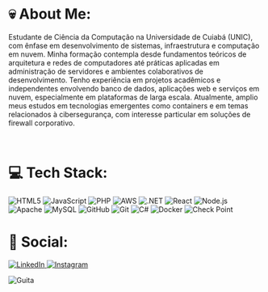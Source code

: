 # 💀 About Me:
<!--![](https://github-readme-stats.vercel.app/api?username=duarteHiago&theme=tokyonight&hide_border=true&include_all_commits=true&count_private=false)
-->
   Estudante de Ciência da Computação na Universidade de Cuiabá (UNIC), com ênfase em desenvolvimento de sistemas, infraestrutura e computação em nuvem. Minha formação contempla desde fundamentos teóricos de arquitetura e redes de computadores até práticas aplicadas em administração de servidores e ambientes colaborativos de desenvolvimento. Tenho experiência em projetos acadêmicos e independentes envolvendo banco de dados, aplicações web e serviços em nuvem, especialmente em plataformas de larga escala. Atualmente, amplio meus estudos em tecnologias emergentes como containers e em temas relacionados à cibersegurança, com interesse particular em soluções de firewall corporativo.

<br/>

# 💻 Tech Stack:
<p align="left">
  <img src="https://img.shields.io/badge/html5-000000?style=for-the-badge&logo=html5&logoColor=white" alt="HTML5"/>
  <img src="https://img.shields.io/badge/javascript-000000?style=for-the-badge&logo=javascript&logoColor=white" alt="JavaScript"/>
  <img src="https://img.shields.io/badge/php-000000?style=for-the-badge&logo=php&logoColor=white" alt="PHP"/>
  <img src="https://img.shields.io/badge/AWS-000000?style=for-the-badge&logo=amazon-aws&logoColor=white" alt="AWS"/>
  <img src="https://img.shields.io/badge/.NET-000000?style=for-the-badge&logo=dotnet&logoColor=white" alt=".NET"/>
  <img src="https://img.shields.io/badge/react-000000?style=for-the-badge&logo=react&logoColor=white" alt="React"/>
  <img src="https://img.shields.io/badge/node.js-000000?style=for-the-badge&logo=nodedotjs&logoColor=white" alt="Node.js"/>
  <img src="https://img.shields.io/badge/apache-000000?style=for-the-badge&logo=apache&logoColor=white" alt="Apache"/>
  <img src="https://img.shields.io/badge/mysql-000000?style=for-the-badge&logo=mysql&logoColor=white" alt="MySQL"/>
  <img src="https://img.shields.io/badge/github-000000?style=for-the-badge&logo=github&logoColor=white" alt="GitHub"/>
  <img src="https://img.shields.io/badge/git-000000?style=for-the-badge&logo=git&logoColor=white" alt="Git"/>
  <img src="https://img.shields.io/badge/C%23-000000?style=for-the-badge&logo=c-sharp&logoColor=white" alt="C#"/>
<img src="https://img.shields.io/badge/Docker-2496ED?style=for-the-badge&logo=docker&logoColor=white" alt="Docker"/>
<img src="https://img.shields.io/badge/Check%20Point-FF0000?style=for-the-badge&logoColor=white" alt="Check Point"/>


</p>

# 💬 Social:
<p align="left">
  <a href="https://www.linkedin.com/in/hiago-duarte-8bb1ab1b0/" target="_blank">
    <img src="https://img.shields.io/badge/LinkedIn-000000?style=for-the-badge&logo=linkedin&logoColor=white" alt="LinkedIn"/>
  </a>
  <a href="https://www.instagram.com/n.society_/?next=%2F" target="_blank">
    <img src
="https://img.shields.io/badge/Instagram-000000?style=for-the-badge&logo=instagram&logoColor=white" alt="Instagram"/>
  </a>
</p>

 
![Guita](https://media1.giphy.com/media/v1.Y2lkPTc5MGI3NjExbTM2OWF6YW5lYmYxenI3eHNkYm4yZTRkN3k4eXR5YzE0ZHcyOWluMSZlcD12MV9pbnRlcm5hbF9naWZfYnlfaWQmY3Q9Zw/E8eH9Gxd4DAOqdufXD/giphy.gif)
<!-- Proudly created with GPRM ( https://gprm.itsvg.in ) -->
